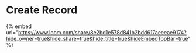 # Create Record

{% embed url="https://www.loom.com/share/8e2bd1e578d841b2bdd617aeeeae9174?hide_owner=true&hide_share=true&hide_title=true&hideEmbedTopBar=true" %}

